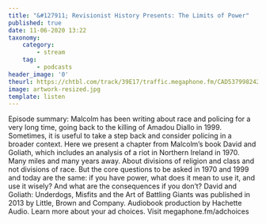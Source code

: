 ```yaml
---
title: "&#127911; Revisionist History Presents: The Limits of Power"
published: true
date: 11-06-2020 13:22
taxonomy:
    category:
        - stream
    tag:
        - podcasts
header_image: '0'
theurl: https://chtbl.com/track/39E17/traffic.megaphone.fm/CAD5379982427.mp3
image: artwork-resized.jpg
template: listen
--- 
```

Episode summary: Malcolm has been writing about race and policing for a very long time, going back to the killing of Amadou Diallo in 1999. Sometimes, it is useful to take a step back and consider policing in a broader context. Here we present a chapter from Malcolm’s book David and Goliath, which includes an analysis of a riot in Northern Ireland in 1970. Many miles and many years away. About divisions of religion and class and not divisions of race. But the core questions to be asked in 1970 and 1999 and today are the same: if you have power, what does it mean to use it, and use it wisely? And what are the consequences if you don’t? David and Goliath: Underdogs, Misfits and the Art of Battling Giants was published in 2013 by Little, Brown and Company. Audiobook production by Hachette Audio. Learn more about your ad choices. Visit megaphone.fm/adchoices
